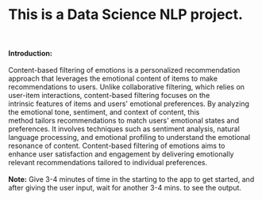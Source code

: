 <h1><b>This is a Data Science NLP project.</b></h1><br>
<br>
<b>Introduction:</b>
<br><br>
Content-based filtering of emotions is a personalized recommendation approach that leverages the emotional content of items to make <br>
recommendations to users. Unlike collaborative filtering, which relies on user-item interactions, content-based filtering focuses on the<br>
intrinsic features of items and users' emotional preferences. By analyzing the emotional tone, sentiment, and context of content, this<br>
method tailors recommendations to match users' emotional states and preferences. It involves techniques such as sentiment analysis, natural<br>
language processing, and emotional profiling to understand the emotional resonance of content. Content-based filtering of emotions aims to<br>
enhance user satisfaction and engagement by delivering emotionally relevant recommendations tailored to individual preferences.
<br><br>
<b>Note:</b> Give 3-4 minutes of time in the starting to the app to get started, and after giving the user input, wait for another 3-4 mins. to see the output.

